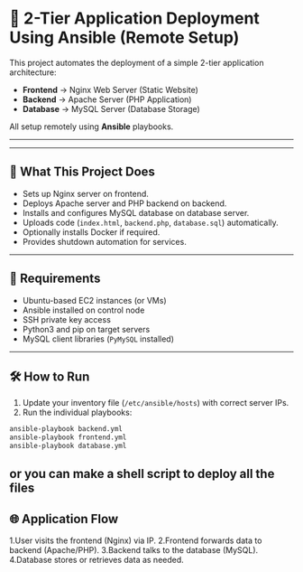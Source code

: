# 🚀 2-Tier Application Deployment Using Ansible (Remote Setup)

This project automates the deployment of a simple 2-tier application architecture:
- **Frontend** → Nginx Web Server (Static Website)
- **Backend** → Apache Server (PHP Application)
- **Database** → MySQL Server (Database Storage)

All setup remotely using **Ansible** playbooks.

---


---

## 🚀 What This Project Does

- Sets up Nginx server on frontend.
- Deploys Apache server and PHP backend on backend.
- Installs and configures MySQL database on database server.
- Uploads code (`index.html`, `backend.php`, `database.sql`) automatically.
- Optionally installs Docker if required.
- Provides shutdown automation for services.

---

## 🔧 Requirements

- Ubuntu-based EC2 instances (or VMs)
- Ansible installed on control node
- SSH private key access
- Python3 and pip on target servers
- MySQL client libraries (`PyMySQL` installed)

---

## 🛠️ How to Run

1. Update your inventory file (`/etc/ansible/hosts`) with correct server IPs.
2. Run the individual playbooks:

```bash
ansible-playbook backend.yml
ansible-playbook frontend.yml
ansible-playbook database.yml
```
or you can make a shell script to deploy all the files 
---

## 🌐 Application Flow
1.User visits the frontend (Nginx) via IP.
2.Frontend forwards data to backend (Apache/PHP).
3.Backend talks to the database (MySQL).
4.Database stores or retrieves data as needed.




